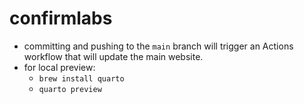 # confirmlabs

- committing and pushing to the `main` branch will trigger an Actions workflow that will update the main website.
- for local preview: 
  - `brew install quarto` 
  - `quarto preview`
